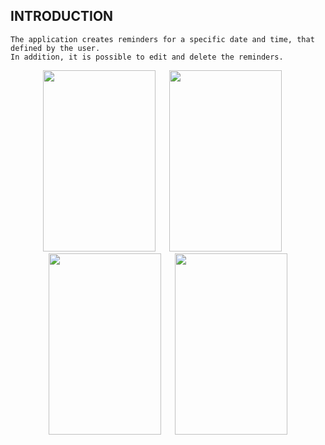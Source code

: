 INTRODUCTION
------------
```
The application creates reminders for a specific date and time, that defined by the user. 
In addition, it is possible to edit and delete the reminders.
```
<p align="center">
  <img width="180" height="290" src="https://user-images.githubusercontent.com/32790962/31887650-ce3cf642-b801-11e7-9fc3-67c8fb1f7688.png">
  &ensp;&ensp;
  <img width="180" height="290" src="https://user-images.githubusercontent.com/32790962/31887748-2fce6508-b802-11e7-9b7c-be1508ea134d.png">
  &ensp;&ensp;
  <img width="180" height="290" src="https://user-images.githubusercontent.com/32790962/31887889-b1c5fe90-b802-11e7-8de4-26fb4213fabc.png">
  &ensp;&ensp;
  <img width="180" height="290" src="https://user-images.githubusercontent.com/32790962/31887917-cfb3ed72-b802-11e7-9b6d-c1eb77ad4027.png">
</p>
  
